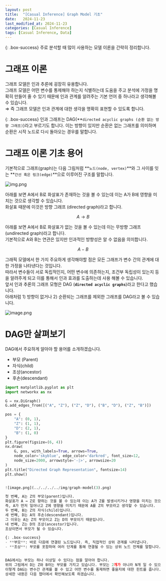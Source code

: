 ```yaml
---
layout: post
title:  "[Casual Inference] Graph Model 기초"
date:   2024-11-23
last_modified_at: 2024-11-23
categories: [Casual Inference]
tags: [Casual Inference, Data]
---
```


{: .box-success}
주로 분석할 때 많이 사용하는 모델 이론을 간략히 정리합니다.


# 그래프 이론

그래프 모델은 인과 추론에 굉장히 유용합니다.  
그래프 모델은 어떤 변수를 통제해야 하는지 식별하는데 도움을 주고 분석에 가정을 명확히 만들어 줄 수 있기 때문에 인과 관계를 알려주는 기본 언어 중 하나라고 생각해볼 수 있습니다.  
⇒ 즉 그래프 모델은 인과 관계에 대한 생각을 명확히 표현할 수 있도록 합니다. 

{: .box-success}
인과 그래프는 DAG(**`directed acyclic graphs (순환 없는 방향 그래프)`)라고 부르기도 합니다. 이는 방향이 있지만 순환은 없는 그래프를 의미하며 순환은 시작 노드로 다시 돌아오는 경우를 말합니다.

# 그래프 이론 기초 용어

기본적으로 그래프(graph)는 다음 그림처럼 **`노드(node, vertex)`**와 그 사이를 잇는 **`간선 혹은 링크(edge)`**으로 이루어진 구조를 말합니다.

![img.png](../../../../img/graph-model(1).png)

아래를 보면 A에서 B로 화살표가 존재하는 것을 볼 수 있는데 이는 A가 B에 영향을 미치는 것으로 생각할 수 있습니다.  
화살표 때문에 이것은 방향 그래프 (directed graph)라고 합니다.  

$$
A \rightarrow B
$$

아래를 보면 A에서 B로 화살표가 없는 것을 볼 수 있는데 이는 무방향 그래프 (undirected graph)라고 합니다.  
기본적으로 A와 B는 연관은 있지만 인과적인 방향성은 알 수 없음을 의미합니다.  

$$
A- B
$$

그래픽 모델에서 한 가지 주요하게 생각해야할 점은 모든 그래프가 변수 간의 관계에 대한 가정을 나타낸다는 것입니다.  
따라서 변수들이 서로 독립적인지, 어떤 변수에 의존하는지, 조건부 독립성이 있는지 등을 알려주게 되고 이를 통해서 인과 효과를 도출하는데 사용 해볼 수 있습니다.  
앞서 인과 추론의 그래프 모형은 DAG (**`directed acyclic graphs`**)라고 한다고 했습니다.  
아래처럼 1) 방향이 없거나 2) 순환되는 그래프를 제외한 그래프를 DAG라고 볼 수 있습니다.  

![image.png](../../../../img/graph-model(2).png)

# DAG만 살펴보기

DAG에서 주요하게 알아야 할 용어를 소개하겠습니다.

- 부모 (Parent)
- 자식(child)
- 조상(ancestor)
- 후손(descendant)

```python
import matplotlib.pyplot as plt
import networkx as nx

G = nx.DiGraph()
G.add_edges_from([("A", "Z"), ("Z", "D"), ("B", "D"), ("Z", "B")])

pos = {
    "A": (0, 1),
    "Z": (1, 1),
    "D": (2, 1),
    "B": (1, 0)
}
plt.figure(figsize=(6, 4))
nx.draw(
    G, pos, with_labels=True, arrows=True,
    node_color='skyblue', edge_color='darkred', font_size=12,
    node_size=2000, arrowstyle='-|>', arrowsize=20
)
plt.title("Directed Graph Representation", fontsize=14)
plt.show()


![image.png](../../../../img/graph-model(3).png)

첫 번째, A는 Z의 부모(parent)입니다.  
화살표가 A → Z로 향하는 것을 볼 수 있는데 이는 A가 Z를 발생시키거나 영향을 미치는 것으로 생각할 수 있습니다.  
즉, A가 먼저 일어나고 Z에 영향을 미치기 때문에 A를 Z의 부모라고 생각할 수 있습니다.  
두 번째, B는 Z의 자식(child)입니다.  
세 번째, D는 A의 후손(descendant)입니다.  
그 이유는 A는 Z의 부모이고 Z는 D의 부모이기 때문입니다.  
네 번째, Z는 D의 조상(ancestor)입니다.  
조상이면서 부모가 될 수 있습니다.   

{: .box-success}
- **부모**: 바로 다음에 연결된 노드입니다. 즉, 직접적인 상위 관계를 나타냅니다.
- **조상**: 부모를 포함하여 여러 단계를 통해 연결될 수 있는 상위 노드 전체를 말합니다.


DAG에서는 부모는 하나 이상일 수 있다는 점을 알아야 합니다.  
위의 그림에서 D는 Z와 B라는 부모를 가지고 있습니다. 부모는 2개가 아니라 N개 일 수 있으며 특정 변수 또는 노드는 둘 이상의 부모를 가질 수 있습니다.   
이렇게 DAG는 변수간 관계를 볼 수 있고 어떤 변수를 통제하면 좋을지에 대한 힌트를 줍니다.   
상세한 내용은 다음 챕터에서 확인해보도록 하겠습니다.  